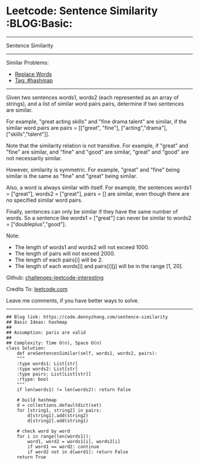 
# Leetcode: Sentence Similarity     :BLOG:Basic:

---

Sentence Similarity  

---

Similar Problems:  

-   [Replace Words](https://code.dennyzhang.com/replace-words)
-   [Tag: #hashmap](https://code.dennyzhang.com/tag/hashmap)

---

Given two sentences words1, words2 (each represented as an array of strings), and a list of similar word pairs pairs, determine if two sentences are similar.  

For example, "great acting skills" and "fine drama talent" are similar, if the similar word pairs are pairs = [["great", "fine"], ["acting","drama"], ["skills","talent"]].  

Note that the similarity relation is not transitive. For example, if "great" and "fine" are similar, and "fine" and "good" are similar, "great" and "good" are not necessarily similar.  

However, similarity is symmetric. For example, "great" and "fine" being similar is the same as "fine" and "great" being similar.  

Also, a word is always similar with itself. For example, the sentences words1 = ["great"], words2 = ["great"], pairs = [] are similar, even though there are no specified similar word pairs.  

Finally, sentences can only be similar if they have the same number of words. So a sentence like words1 = ["great"] can never be similar to words2 = ["doubleplus","good"].  

Note:  

-   The length of words1 and words2 will not exceed 1000.
-   The length of pairs will not exceed 2000.
-   The length of each pairs[i] will be 2.
-   The length of each words[i] and pairs[i][j] will be in the range [1, 20].

Github: [challenges-leetcode-interesting](https://github.com/DennyZhang/challenges-leetcode-interesting/tree/master/problems/sentence-similarity)  

Credits To: [leetcode.com](https://leetcode.com/problems/sentence-similarity/description/)  

Leave me comments, if you have better ways to solve.  

---

    ## Blog link: https://code.dennyzhang.com/sentence-similarity
    ## Basic Ideas: hashmap
    ##
    ## Assumption: paris are valid
    ##
    ## Complexity: Time O(n), Space O(n)
    class Solution:
        def areSentencesSimilar(self, words1, words2, pairs):
    	"""
    	:type words1: List[str]
    	:type words2: List[str]
    	:type pairs: List[List[str]]
    	:rtype: bool
    	"""
    	if len(words1) != len(words2): return False
    
    	# build hashmap
    	d = collections.defaultdict(set)
    	for [string1, string2] in pairs:
    	    d[string1].add(string2)
    	    d[string2].add(string1)
    
    	# check word by word
    	for i in range(len(words1)):
    	    word1, word2 = words1[i], words2[i]
    	    if word1 == word2: continue
    	    if word2 not in d[word1]: return False
    	return True

